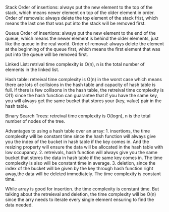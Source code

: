 Stack
Order of insertions: always put the new element to the top of the stack, which means newer element on top of the older element in order.
Order of removals: always delete the top element of the stack frist, which means the last one that was put into the stack will be removed first.

Queue
Order of insertions: always put the new element to the end of the queue, which means the newer element is behind the older elements, just like the queue in the real world.
Order of removal: always delete the element at the beginning of the queue first, which means the first element that was put into the queue will be removed first.

Linked List: retrival time complexity is O(n), n is the total number of elements in the linked list.

Hash table: retreival time complexity is O(n) in the worst case which means there are lots of collisions in the hash table and capacity of hash table is full. If there is few collisons in the hash table, the retreival time complexity is O(1) since the hash function can guarantee that if you have the same key, you will always get the same bucket that stores your (key, value) pair in the hash table. 

Binary Search Trees: retreival time complexity is O(logn), n is the total number of nodes of the tree.

Advantages to using a hash table over an array: 1. insertions, the time complexity will be constant time since the hash function will always give you the index of the bucket in hash table if the key comes in. And the resizing property will ensure the data will be allocated in the hash table with low occupancy. 2. retreivals, hash function will always give you the same bucket that stores the data in hash table if the same key comes in. The time complexity is also will be constant time in average. 3. deletion, since the index of the bucket will be given by the key through hash function right away,the data will be deleted immediately. The time complexity is constant time. 

While array is good for insertion. the time complexity is constant time. But talking about the retreieval and deletion, the time complexity will be O(n) since the arry needs to iterate every single element ensuring to find the data needed.